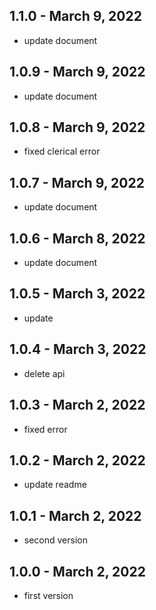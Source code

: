 ## 1.1.0 - March 9, 2022

- update document

## 1.0.9 - March 9, 2022

- update document

## 1.0.8 - March 9, 2022

- fixed clerical error

## 1.0.7 - March 9, 2022

- update document

## 1.0.6 - March 8, 2022

- update document

## 1.0.5 - March 3, 2022

- update

## 1.0.4 - March 3, 2022

- delete api

## 1.0.3 - March 2, 2022

- fixed error

## 1.0.2 - March 2, 2022

- update readme

## 1.0.1 - March 2, 2022

- second version

## 1.0.0 - March 2, 2022

- first version